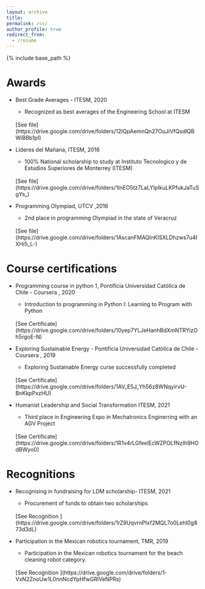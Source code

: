 ```yaml
---
layout: archive
title:
permalink: /cv/
author_profile: true
redirect_from:
  - /resume
---
```


{% include base_path %}

Awards
======

* Best Grade Averages - ITESM, 2020
  * Recognized as best averages of the Engineering School at ITESM
  <br>
    [See file](https://drive.google.com/drive/folders/12IQpAemnQn27OuJiVfQsdlQBWiBBb1pI)

* Líderes del Mañana, ITESM, 2016
  * 100% National scholarship to study at Instituto Tecnologico y de Estudios Superiores de Monterrey (ITESM)
  <br>
    [See file](https://drive.google.com/drive/folders/1InEO5tz7LaLYlpIkuLKPfukJaTuSgYs_)

* Programming Olympiad, UTCV ,2016
  * 2nd place in programming Olympiad in the state of Veracruz
  <br>
    [See file](https://drive.google.com/drive/folders/1AscanFMAQlnKISXLDhzws7u4IXHi5_L-)

Course certifications
======

* Programming course in python 1, Pontificia Universidad Católica de Chile - Coursera , 2020
  * Introduction to programming in Python I: Learning to Program with Python
   <br>
    [See Certificate](https://drive.google.com/drive/folders/10yep7YLJeHanhBdXmNTRYizOh5rgoE-N)

* Exploring Sustainable Energy - Pontificia Universidad Católica de Chile - Coursera , 2019
  * Exploring Sustainable Energy curse successfully completed
   <br>
    [See Certificate](https://drive.google.com/drive/folders/1AV_E5J_Yh56z8WNqyirvU-BnKkpPxzHU)


* Humanist Leadership and Social Transformation ITESM, 2021
  * Third place in Engineering Expo in Mechatronics Enginerring with an AGV Project
   <br>
    [See Certificate](https://drive.google.com/drive/folders/1R1v4rLGfeelEcWZPOLfNzIh9HOdBWyo0)

Recognitions
======
* Recognising in fundraising for LDM scholarship- ITESM, 2021
  * Procurement of funds to obtain two scholarships
   <br>
    [See Recognition ](https://drive.google.com/drive/folders/1rZ9UqvrnPIxf2MQL7o0LehI0g873d3dL)

* Participation in the Mexican robotics tournament, TMR, 2019
  * Participation in the Mexican robotics tournament for the beach cleaning robot category.
   <br>
    [See Recognition ](https://drive.google.com/drive/folders/1-VxN2ZnoUw1L0nnNcdYpHfwGRlVeNPRs)